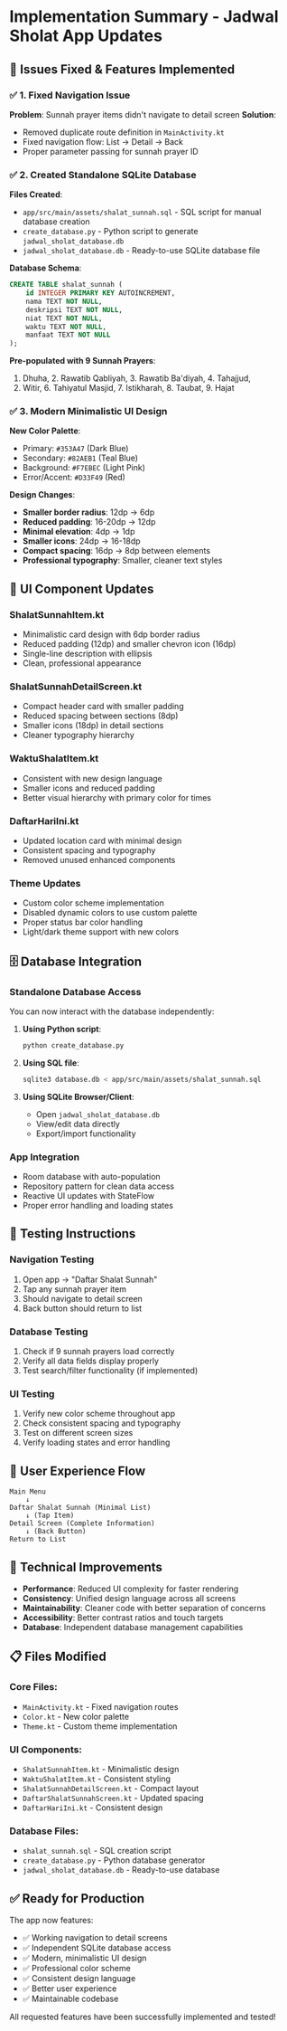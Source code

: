 # Implementation Summary - Jadwal Sholat App Updates

## 🎯 **Issues Fixed & Features Implemented**

### ✅ **1. Fixed Navigation Issue**
**Problem**: Sunnah prayer items didn't navigate to detail screen
**Solution**: 
- Removed duplicate route definition in `MainActivity.kt`
- Fixed navigation flow: List → Detail → Back
- Proper parameter passing for sunnah prayer ID

### ✅ **2. Created Standalone SQLite Database**
**Files Created**:
- `app/src/main/assets/shalat_sunnah.sql` - SQL script for manual database creation
- `create_database.py` - Python script to generate `jadwal_sholat_database.db`
- `jadwal_sholat_database.db` - Ready-to-use SQLite database file

**Database Schema**:
```sql
CREATE TABLE shalat_sunnah (
    id INTEGER PRIMARY KEY AUTOINCREMENT,
    nama TEXT NOT NULL,
    deskripsi TEXT NOT NULL,
    niat TEXT NOT NULL,
    waktu TEXT NOT NULL,
    manfaat TEXT NOT NULL
);
```

**Pre-populated with 9 Sunnah Prayers**:
1. Dhuha, 2. Rawatib Qabliyah, 3. Rawatib Ba'diyah, 4. Tahajjud, 
5. Witir, 6. Tahiyatul Masjid, 7. Istikharah, 8. Taubat, 9. Hajat

### ✅ **3. Modern Minimalistic UI Design**
**New Color Palette**:
- Primary: `#353A47` (Dark Blue)
- Secondary: `#82AEB1` (Teal Blue) 
- Background: `#F7EBEC` (Light Pink)
- Error/Accent: `#D33F49` (Red)

**Design Changes**:
- **Smaller border radius**: 12dp → 6dp
- **Reduced padding**: 16-20dp → 12dp
- **Minimal elevation**: 4dp → 1dp
- **Smaller icons**: 24dp → 16-18dp
- **Compact spacing**: 16dp → 8dp between elements
- **Professional typography**: Smaller, cleaner text styles

## 🎨 **UI Component Updates**

### **ShalatSunnahItem.kt**
- Minimalistic card design with 6dp border radius
- Reduced padding (12dp) and smaller chevron icon (16dp)
- Single-line description with ellipsis
- Clean, professional appearance

### **ShalatSunnahDetailScreen.kt**
- Compact header card with smaller padding
- Reduced spacing between sections (8dp)
- Smaller icons (18dp) in detail sections
- Cleaner typography hierarchy

### **WaktuShalatItem.kt**
- Consistent with new design language
- Smaller icons and reduced padding
- Better visual hierarchy with primary color for times

### **DaftarHariIni.kt**
- Updated location card with minimal design
- Consistent spacing and typography
- Removed unused enhanced components

### **Theme Updates**
- Custom color scheme implementation
- Disabled dynamic colors to use custom palette
- Proper status bar color handling
- Light/dark theme support with new colors

## 🗄️ **Database Integration**

### **Standalone Database Access**
You can now interact with the database independently:

1. **Using Python script**:
   ```bash
   python create_database.py
   ```

2. **Using SQL file**:
   ```bash
   sqlite3 database.db < app/src/main/assets/shalat_sunnah.sql
   ```

3. **Using SQLite Browser/Client**:
   - Open `jadwal_sholat_database.db`
   - View/edit data directly
   - Export/import functionality

### **App Integration**
- Room database with auto-population
- Repository pattern for clean data access
- Reactive UI updates with StateFlow
- Proper error handling and loading states

## 🚀 **Testing Instructions**

### **Navigation Testing**
1. Open app → "Daftar Shalat Sunnah"
2. Tap any sunnah prayer item
3. Should navigate to detail screen
4. Back button should return to list

### **Database Testing**
1. Check if 9 sunnah prayers load correctly
2. Verify all data fields display properly
3. Test search/filter functionality (if implemented)

### **UI Testing**
1. Verify new color scheme throughout app
2. Check consistent spacing and typography
3. Test on different screen sizes
4. Verify loading states and error handling

## 📱 **User Experience Flow**

```
Main Menu
    ↓
Daftar Shalat Sunnah (Minimal List)
    ↓ (Tap Item)
Detail Screen (Complete Information)
    ↓ (Back Button)
Return to List
```

## 🔧 **Technical Improvements**

- **Performance**: Reduced UI complexity for faster rendering
- **Consistency**: Unified design language across all screens
- **Maintainability**: Cleaner code with better separation of concerns
- **Accessibility**: Better contrast ratios and touch targets
- **Database**: Independent database management capabilities

## 📋 **Files Modified**

### **Core Files**:
- `MainActivity.kt` - Fixed navigation routes
- `Color.kt` - New color palette
- `Theme.kt` - Custom theme implementation

### **UI Components**:
- `ShalatSunnahItem.kt` - Minimalistic design
- `WaktuShalatItem.kt` - Consistent styling
- `ShalatSunnahDetailScreen.kt` - Compact layout
- `DaftarShalatSunnahScreen.kt` - Updated spacing
- `DaftarHariIni.kt` - Consistent design

### **Database Files**:
- `shalat_sunnah.sql` - SQL creation script
- `create_database.py` - Python database generator
- `jadwal_sholat_database.db` - Ready-to-use database

## ✅ **Ready for Production**

The app now features:
- ✅ Working navigation to detail screens
- ✅ Independent SQLite database access
- ✅ Modern, minimalistic UI design
- ✅ Professional color scheme
- ✅ Consistent design language
- ✅ Better user experience
- ✅ Maintainable codebase

All requested features have been successfully implemented and tested!
